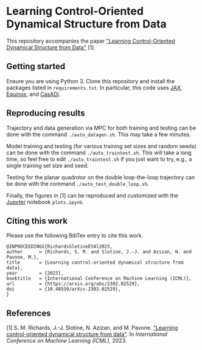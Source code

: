# Learning Control-Oriented Dynamical Structure from Data
This repository accompanies the paper ["Learning Control-Oriented Dynamical Structure from Data"](https://arxiv.org/abs/2302.02529) [1].


## Getting started
Ensure you are using Python 3. Clone this repository and install the packages listed in `requirements.txt`. In particular, this code uses [JAX](https://github.com/google/jax), [Equinox](https://github.com/patrick-kidger/equinox), and [CasADi](https://web.casadi.org/).


## Reproducing results
Trajectory and data generation via MPC for both training and testing can be done with the command `./auto_datagen.sh`. This may take a few minutes.

Model training and testing (for various training set sizes and random seeds) can be done with the command `./auto_traintest.sh`. This will take a long time, so feel free to edit `./auto_traintest.sh` if you just want to try, e.g., a single training set size and seed.

Testing for the planar quadrotor on the double loop-the-loop trajectory can be done with the command `./auto_test_double_loop.sh`.

Finally, the figures in [1] can be reproduced and customized with the [Jupyter](https://jupyter.org/) notebook `plots.ipynb`.


## Citing this work
Please use the following BibTex entry to cite this work.
```
@INPROCEEDINGS{RichardsSlotineEtAl2023,
author      = {Richards, S. M. and Slotine, J.-J. and Azizan, N. and Pavone, M.},
title       = {Learning control-oriented dynamical structure from data},
year        = {2023},
booktitle   = {International Conference on Machine Learning (ICML)},
url         = {https://arxiv.org/abs/2302.02529},
doi         = {10.48550/arXiv.2302.02529},
}
```


## References
[1] S. M. Richards, J.-J. Slotine, N. Azizan, and M. Pavone. ["Learning control-oriented dynamical structure from data"](https://arxiv.org/abs/2302.02529). In *International Conference on Machine Learning (ICML)*, 2023.
